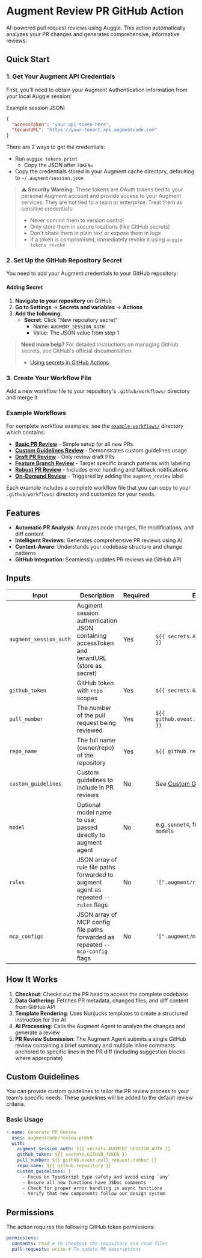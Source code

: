 # Augment Review PR GitHub Action

AI-powered pull request reviews using Auggie. This action automatically analyzes your PR changes and generates comprehensive, informative reviews.

## Quick Start

### 1. Get Your Augment API Credentials

First, you'll need to obtain your Augment Authentication information from your local Auggie session:

Example session JSON:

```json
{
  "accessToken": "your-api-token-here",
  "tenantURL": "https://your-tenant.api.augmentcode.com"
}
```

There are 2 ways to get the credentials:

- Run `auggie tokens print`
  - Copy the JSON after `TOKEN=`
- Copy the credentials stored in your Augment cache directory, defaulting to `~/.augment/session.json`

> **⚠️ Security Warning**: These tokens are OAuth tokens tied to your personal Augment account and provide access to your Augment services. They are not tied to a team or enterprise. Treat them as sensitive credentials:
>
> - Never commit them to version control
> - Only store them in secure locations (like GitHub secrets)
> - Don't share them in plain text or expose them in logs
> - If a token is compromised, immediately revoke it using `auggie tokens revoke`

### 2. Set Up the GitHub Repository Secret

You need to add your Augment credentials to your GitHub repository:

#### Adding Secret

1. **Navigate to your repository** on GitHub
2. **Go to Settings** → **Secrets and variables** → **Actions**
3. **Add the following**:
   - **Secret**: Click "New repository secret"
     - Name: `AUGMENT_SESSION_AUTH`
     - Value: The JSON value from step 1

> **Need more help?** For detailed instructions on managing GitHub secrets, see GitHub's official documentation:
>
> - [Using secrets in GitHub Actions](https://docs.github.com/en/actions/security-guides/using-secrets-in-github-actions)

### 3. Create Your Workflow File

Add a new workflow file to your repository's `.github/workflows/` directory and merge it.

### Example Workflows

For complete workflow examples, see the [`example-workflows/`](./example-workflows/) directory which contains:

- **[Basic PR Review](./example-workflows/basic-pr-review.yml)** - Simple setup for all new PRs
- **[Custom Guidelines Review](./example-workflows/custom-guidelines-review.yml)** - Demonstrates custom guidelines usage
- **[Draft PR Review](./example-workflows/draft-pr-review.yml)** - Only review draft PRs
- **[Feature Branch Review](./example-workflows/feature-branch-review.yml)** - Target specific branch patterns with labeling
- **[Robust PR Review](./example-workflows/robust-pr-review.yml)** - Includes error handling and fallback notifications
- **[On-Demand Review](./example-workflows/on-demand-review.yml)** - Triggered by adding the `augment_review` label

Each example includes a complete workflow file that you can copy to your `.github/workflows/` directory and customize for your needs.

## Features

- **Automatic PR Analysis**: Analyzes code changes, file modifications, and diff content
- **Intelligent Reviews**: Generates comprehensive PR reviews using AI
- **Context-Aware**: Understands your codebase structure and change patterns
- **GitHub Integration**: Seamlessly updates PR reviews via GitHub API

## Inputs

| Input                  | Description                                                                                | Required | Example                                             |
| ---------------------- | ------------------------------------------------------------------------------------------ | -------- | --------------------------------------------------- |
| `augment_session_auth` | Augment session authentication JSON containing accessToken and tenantURL (store as secret) | Yes      | `${{ secrets.AUGMENT_SESSION_AUTH }}`               |
| `github_token`         | GitHub token with `repo` scopes                                                            | Yes      | `${{ secrets.GITHUB_TOKEN }}`                       |
| `pull_number`          | The number of the pull request being reviewed                                              | Yes      | `${{ github.event.pull_request.number }}`           |
| `repo_name`            | The full name (owner/repo) of the repository                                               | Yes      | `${{ github.repository }}`                          |
| `custom_guidelines`    | Custom guidelines to include in PR reviews                                                 | No       | See [Custom Guidelines](#custom-guidelines) section |
| `model`                | Optional model name to use; passed directly to augment agent                               | No       | e.g. `sonnet4`, from `auggie --list-models`         |
| `rules`                | JSON array of rule file paths forwarded to augment agent as repeated `--rules` flags       | No       | `'[".augment/rules.md"]'`                           |
| `mcp_configs`          | JSON array of MCP config file paths forwarded as repeated `--mcp-config` flags             | No       | `'[".augment/mcp.json"]'`                           |

## How It Works

1. **Checkout**: Checks out the PR head to access the complete codebase
2. **Data Gathering**: Fetches PR metadata, changed files, and diff content from GitHub API
3. **Template Rendering**: Uses Nunjucks templates to create a structured instruction for the AI
4. **AI Processing**: Calls the Augment Agent to analyze the changes and generate a review
5. **PR Review Submission**: The Augment Agent submits a single GitHub review containing a brief summary and multiple inline comments anchored to specific lines in the PR diff (including suggestion blocks where appropriate)

## Custom Guidelines

You can provide custom guidelines to tailor the PR review process to your team's specific needs. These guidelines will be added to the default review criteria.

### Basic Usage

```yaml
- name: Generate PR Review
  uses: augmentcode/review-pr@v0
  with:
    augment_session_auth: ${{ secrets.AUGMENT_SESSION_AUTH }}
    github_token: ${{ secrets.GITHUB_TOKEN }}
    pull_number: ${{ github.event.pull_request.number }}
    repo_name: ${{ github.repository }}
    custom_guidelines: |
      - Focus on TypeScript type safety and avoid using `any`
      - Ensure all new functions have JSDoc comments
      - Check for proper error handling in async functions
      - Verify that new components follow our design system
```

## Permissions

The action requires the following GitHub token permissions:

```yaml
permissions:
  contents: read # To checkout the repository and read files
  pull-requests: write # To update PR descriptions
```

